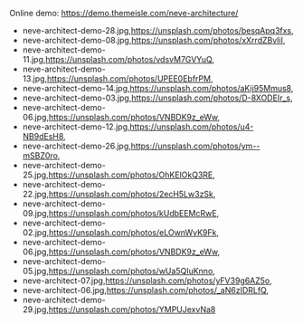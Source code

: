 Online demo: https://demo.themeisle.com/neve-architecture/

- neve-architect-demo-28.jpg,https://unsplash.com/photos/besqApq3fxs,
- neve-architect-demo-08.jpg,https://unsplash.com/photos/xXrrdZBvliI,
- neve-architect-demo-11.jpg,https://unsplash.com/photos/vdsvM7GVYuQ,
- neve-architect-demo-13.jpg,https://unsplash.com/photos/UPEE0EbfrPM,
- neve-architect-demo-14.jpg,https://unsplash.com/photos/aKij95Mmus8,
- neve-architect-demo-03.jpg,https://unsplash.com/photos/D-8XODEIr_s,
- neve-architect-demo-06.jpg,https://unsplash.com/photos/VNBDK9z_eWw,
- neve-architect-demo-12.jpg,https://unsplash.com/photos/u4-NB9dEsH8,
- neve-architect-demo-26.jpg,https://unsplash.com/photos/ym--mSBZ0ro,
- neve-architect-demo-25.jpg,https://unsplash.com/photos/OhKElOkQ3RE,
- neve-architect-demo-22.jpg,https://unsplash.com/photos/2ecH5Lw3zSk,
- neve-architect-demo-09.jpg,https://unsplash.com/photos/kUdbEEMcRwE,
- neve-architect-demo-02.jpg,https://unsplash.com/photos/eLOwnWvK9Fk,
- neve-architect-demo-06.jpg,https://unsplash.com/photos/VNBDK9z_eWw,
- neve-architect-demo-05.jpg,https://unsplash.com/photos/wUa5QIuKnno,
- neve-architect-07.jpg,https://unsplash.com/photos/yFV39g6AZ5o,
- neve-architect-06.jpg,https://unsplash.com/photos/_aN6zIDRLfQ,
- neve-architect-demo-29.jpg,https://unsplash.com/photos/YMPUJexvNa8
